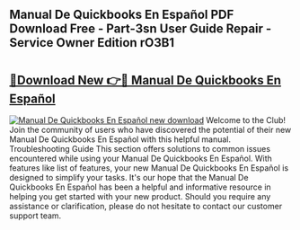 ## Manual De Quickbooks En Español PDF Download Free - Part-3sn User Guide Repair - Service Owner Edition rO3B1

# <h2><a href="http://bc16149.oget.top/?id=Manual+De+Quickbooks+En+Espa%c3%b1ol">🔗Download New 👉🔴 Manual De Quickbooks En Español</a></h2>

[![Manual De Quickbooks En Español new download](https://i.imgur.com/5g1atiW.png)](http://bc16149.oget.top/?id=Manual+De+Quickbooks+En+Espa%c3%b1ol)
Welcome to the Club! Join the community of users who have discovered the potential of their new Manual De Quickbooks En Español with this helpful manual. Troubleshooting Guide This section offers solutions to common issues encountered while using your Manual De Quickbooks En Español. With features like list of features, your new Manual De Quickbooks En Español is designed to simplify your tasks. It's our hope that the Manual De Quickbooks En Español has been a helpful and informative resource in helping you get started with your new product. Should you require any assistance or clarification, please do not hesitate to contact our customer support team.
